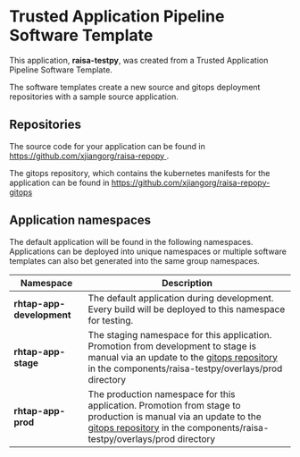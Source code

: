 # Trusted Application Pipeline Software Template

This application, **raisa-testpy**, was created from a Trusted Application Pipeline Software Template.

The software templates create a new source and gitops deployment repositories with a sample source application. 

## Repositories

The source code for your application can be found in [https://github.com/xjiangorg/raisa-repopy ](https://github.com/xjiangorg/raisa-repopy ).
 
The gitops repository, which contains the kubernetes manifests for the application can be found in 
[https://github.com/xjiangorg/raisa-repopy-gitops ](https://github.com/xjiangorg/raisa-repopy-gitops ) 

## Application namespaces 

The default application will be found in the following namespaces. Applications can be deployed into unique namespaces or multiple software templates can also bet generated into the same group namespaces.  

|  Namespace   |  Description   |  
| -------- | -------- |   
| **rhtap-app-development** | The default application during development. Every build will be deployed to this namespace for testing. | 
| **rhtap-app-stage** | The staging namespace for this application. Promotion from development to stage is manual via an update to the [gitops repository](https://github.com/xjiangorg/raisa-repopy-gitops ) in the components/raisa-testpy/overlays/prod directory |  
| **rhtap-app-prod** | The production namespace for this application. Promotion from stage to production is manual via an update to the [gitops repository](https://github.com/xjiangorg/raisa-repopy-gitops ) in the components/raisa-testpy/overlays/prod directory | 